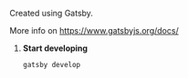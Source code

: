 Created using Gatsby.

More info on https://www.gatsbyjs.org/docs/

1.  **Start developing**

    ```shell
    gatsby develop
    ```
